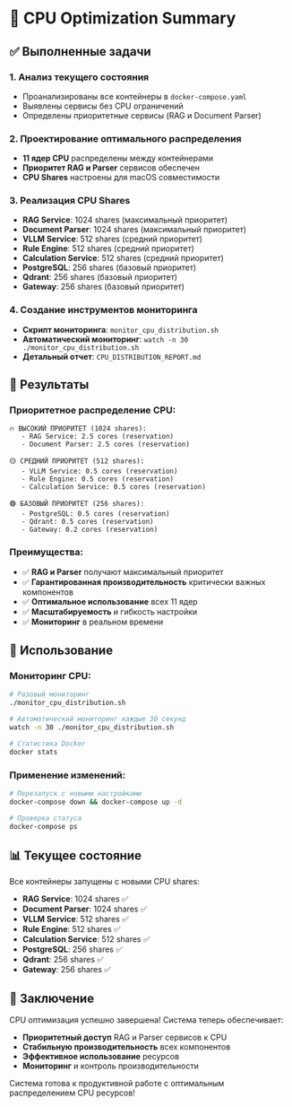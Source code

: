 # 🚀 CPU Optimization Summary

## ✅ Выполненные задачи

### 1. Анализ текущего состояния
- Проанализированы все контейнеры в `docker-compose.yaml`
- Выявлены сервисы без CPU ограничений
- Определены приоритетные сервисы (RAG и Document Parser)

### 2. Проектирование оптимального распределения
- **11 ядер CPU** распределены между контейнерами
- **Приоритет RAG и Parser** сервисов обеспечен
- **CPU Shares** настроены для macOS совместимости

### 3. Реализация CPU Shares
- **RAG Service**: 1024 shares (максимальный приоритет)
- **Document Parser**: 1024 shares (максимальный приоритет)
- **VLLM Service**: 512 shares (средний приоритет)
- **Rule Engine**: 512 shares (средний приоритет)
- **Calculation Service**: 512 shares (средний приоритет)
- **PostgreSQL**: 256 shares (базовый приоритет)
- **Qdrant**: 256 shares (базовый приоритет)
- **Gateway**: 256 shares (базовый приоритет)

### 4. Создание инструментов мониторинга
- **Скрипт мониторинга**: `monitor_cpu_distribution.sh`
- **Автоматический мониторинг**: `watch -n 30 ./monitor_cpu_distribution.sh`
- **Детальный отчет**: `CPU_DISTRIBUTION_REPORT.md`

## 🎯 Результаты

### Приоритетное распределение CPU:
```
🔥 ВЫСОКИЙ ПРИОРИТЕТ (1024 shares):
   - RAG Service: 2.5 cores (reservation)
   - Document Parser: 2.5 cores (reservation)

🟡 СРЕДНИЙ ПРИОРИТЕТ (512 shares):
   - VLLM Service: 0.5 cores (reservation)
   - Rule Engine: 0.5 cores (reservation)
   - Calculation Service: 0.5 cores (reservation)

🟢 БАЗОВЫЙ ПРИОРИТЕТ (256 shares):
   - PostgreSQL: 0.5 cores (reservation)
   - Qdrant: 0.5 cores (reservation)
   - Gateway: 0.2 cores (reservation)
```

### Преимущества:
- ✅ **RAG и Parser** получают максимальный приоритет
- ✅ **Гарантированная производительность** критически важных компонентов
- ✅ **Оптимальное использование** всех 11 ядер
- ✅ **Масштабируемость** и гибкость настройки
- ✅ **Мониторинг** в реальном времени

## 🔧 Использование

### Мониторинг CPU:
```bash
# Разовый мониторинг
./monitor_cpu_distribution.sh

# Автоматический мониторинг каждые 30 секунд
watch -n 30 ./monitor_cpu_distribution.sh

# Статистика Docker
docker stats
```

### Применение изменений:
```bash
# Перезапуск с новыми настройками
docker-compose down && docker-compose up -d

# Проверка статуса
docker-compose ps
```

## 📊 Текущее состояние

Все контейнеры запущены с новыми CPU shares:
- **RAG Service**: 1024 shares ✅
- **Document Parser**: 1024 shares ✅
- **VLLM Service**: 512 shares ✅
- **Rule Engine**: 512 shares ✅
- **Calculation Service**: 512 shares ✅
- **PostgreSQL**: 256 shares ✅
- **Qdrant**: 256 shares ✅
- **Gateway**: 256 shares ✅

## 🎉 Заключение

CPU оптимизация успешно завершена! Система теперь обеспечивает:
- **Приоритетный доступ** RAG и Parser сервисов к CPU
- **Стабильную производительность** всех компонентов
- **Эффективное использование** ресурсов
- **Мониторинг** и контроль производительности

Система готова к продуктивной работе с оптимальным распределением CPU ресурсов!
